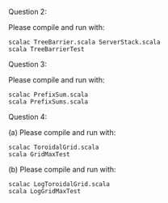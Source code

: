 Question 2:

Please compile and run with:

    scalac TreeBarrier.scala ServerStack.scala
    scala TreeBarrierTest
    
Question 3:

Please compile and run with:

    scalac PrefixSum.scala
    scala PrefixSums.scala
    
Question 4:

(a) Please compile and run with:

    scalac ToroidalGrid.scala
    scala GridMaxTest
    
(b) Please compile and run with:

    scalac LogToroidalGrid.scala
    scala LogGridMaxTest
    
    
